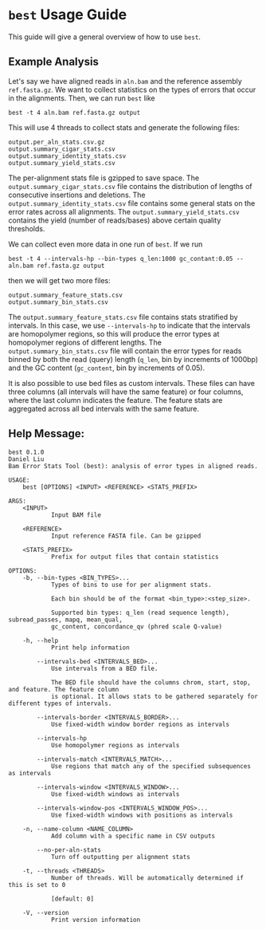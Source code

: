 # `best` Usage Guide

This guide will give a general overview of how to use `best`.

## Example Analysis
Let's say we have aligned reads in `aln.bam` and the reference assembly
`ref.fasta.gz`. We want to collect statistics on the types of
errors that occur in the alignments. Then, we can run `best` like
```
best -t 4 aln.bam ref.fasta.gz output
```
This will use 4 threads to collect stats and generate the following files:
```
output.per_aln_stats.csv.gz
output.summary_cigar_stats.csv
output.summary_identity_stats.csv
output.summary_yield_stats.csv
```
The per-alignment stats file is gzipped to save space. The
`output.summary_cigar_stats.csv` file contains the distribution of lengths of
consecutive insertions and deletions. The `output.summary_identity_stats.csv`
file contains some general stats on the error rates across all alignments. The
`output.summary_yield_stats.csv` contains the yield (number of reads/bases)
above certain quality thresholds.

We can collect even more data in one run of `best`. If we run
```
best -t 4 --intervals-hp --bin-types q_len:1000 gc_contant:0.05 -- aln.bam ref.fasta.gz output
```
then we will get two more files:
```
output.summary_feature_stats.csv
output.summary_bin_stats.csv
```
The `output.summary_feature_stats.csv` file contains stats stratified by
intervals. In this case, we use `--intervals-hp` to indicate that the intervals
are homopolymer regions, so this will produce the error types at homopolymer
regions of different lengths. The `output.summary_bin_stats.csv` file will
contain the error types for reads binned by both the read (query) length (`q_len`,
bin by increments of 1000bp) and the GC content (`gc_content`, bin by increments
of 0.05).

It is also possible to use bed files as custom intervals. These files can have
three columns (all intervals will have the same feature) or four columns, where
the last column indicates the feature. The feature stats are aggregated across
all bed intervals with the same feature.

## Help Message:
```
best 0.1.0
Daniel Liu
Bam Error Stats Tool (best): analysis of error types in aligned reads.

USAGE:
    best [OPTIONS] <INPUT> <REFERENCE> <STATS_PREFIX>

ARGS:
    <INPUT>
            Input BAM file

    <REFERENCE>
            Input reference FASTA file. Can be gzipped

    <STATS_PREFIX>
            Prefix for output files that contain statistics

OPTIONS:
    -b, --bin-types <BIN_TYPES>...
            Types of bins to use for per alignment stats.

            Each bin should be of the format <bin_type>:<step_size>.

            Supported bin types: q_len (read sequence length), subread_passes, mapq, mean_qual,
            gc_content, concordance_qv (phred scale Q-value)

    -h, --help
            Print help information

        --intervals-bed <INTERVALS_BED>...
            Use intervals from a BED file.

            The BED file should have the columns chrom, start, stop, and feature. The feature column
            is optional. It allows stats to be gathered separately for different types of intervals.

        --intervals-border <INTERVALS_BORDER>...
            Use fixed-width window border regions as intervals

        --intervals-hp
            Use homopolymer regions as intervals

        --intervals-match <INTERVALS_MATCH>...
            Use regions that match any of the specified subsequences as intervals

        --intervals-window <INTERVALS_WINDOW>...
            Use fixed-width windows as intervals

        --intervals-window-pos <INTERVALS_WINDOW_POS>...
            Use fixed-width windows with positions as intervals

    -n, --name-column <NAME_COLUMN>
            Add column with a specific name in CSV outputs

        --no-per-aln-stats
            Turn off outputting per alignment stats

    -t, --threads <THREADS>
            Number of threads. Will be automatically determined if this is set to 0

            [default: 0]

    -V, --version
            Print version information
```
